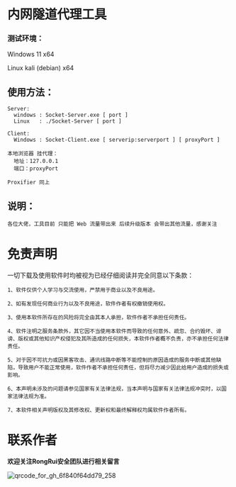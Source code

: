 # 内网隧道代理工具
### 测试环境：
  Windows 11 x64
  
  Linux kali (debian) x64

使用方法：
-
    Server:
      windows : Socket-Server.exe [ port ]
      Linux   : ./Socket-Server [ port ]
      
    Client:
      Windows : Socket-Client.exe [ serverip:serverport ] [ proxyPort ]

    本地浏览器 挂代理：
      地址：127.0.0.1
      端口：proxyPort
      
    Proxifier 同上


说明：
-
    各位大佬，工具目前 只能把 Web 流量带出来 后续升级版本 会带出其他流量，感谢关注


免责声明
=
一切下载及使用软件时均被视为已经仔细阅读并完全同意以下条款：

    1、软件仅供个人学习与交流使用，严禁用于商业以及不良用途。
    
    2、如有发现任何商业行为以及不良用途，软件作者有权撤销使用权。
    
    3、使用本软件所存在的风险将完全由其本人承担，软件作者不承担任何责任。
    
    4、软件注明之服务条款外，其它因不当使用本软件而导致的任何意外、疏忽、合约毁坏、诽谤、版权或其他知识产权侵犯及其所造成的任何损失，本软件作者概不负责，亦不承担任何法律责任。
    
    5、对于因不可抗力或因黑客攻击、通讯线路中断等不能控制的原因造成的服务中断或其他缺陷，导致用户不能正常使用，软件作者不承担任何责任，但将尽力减少因此给用户造成的损失或影响。
    
    6、本声明未涉及的问题请参见国家有关法律法规，当本声明与国家有关法律法规冲突时，以国家法律法规为准。 
    
    7、本软件相关声明版权及其修改权、更新权和最终解释权均属软件作者所有。

联系作者
=
**欢迎关注RongRui安全团队进行相关留言**

![qrcode_for_gh_6f840f64dd79_258](https://github.com/beoutnaprun/Socket-Mapping/assets/133112969/cd896b3a-516f-46e9-a70d-836686935c5f)
